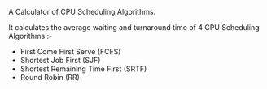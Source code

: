 A Calculator of CPU Scheduling Algorithms.

It calculates the average waiting and turnaround time of 4 CPU Scheduling Algorithms :-

- First Come First Serve (FCFS)
- Shortest Job First (SJF)
- Shortest Remaining Time First (SRTF)
- Round Robin (RR)
